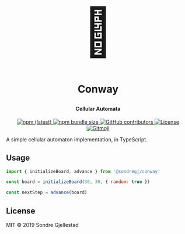 <h1 align="center">
  <span style="font-size: 128px;">🧫</span>

  <br>
  <br>

Conway

</h1>

<h4 align="center">Cellular Automata</h4>

<p align="center">
  <a href="https://npmjs.com/conway">
  	<img alt="npm (latest)" src="https://img.shields.io/npm/v/@sondregj/conway/latest.svg?style=flat-square">
  </a>

  <a href="https://npmjs.com/conway">
    <img alt="npm bundle size" src="https://img.shields.io/bundlephobia/min/@sondregj/conway.svg?style=flat-square">
  </a>

  <a href="https://github.com/sondregj/conway">
    <img alt="GitHub contributors" src="https://img.shields.io/github/contributors/sondregj/conway.svg?style=flat-square">
  </a>

  <a href="https://github.com/sondregj/conway">
    <img alt="License" src="https://img.shields.io/github/license/sondregj/conway.svg?style=flat-square">
  </a>

  <a href="https://github.com/carloscuesta/gitmoji">
  <img alt="Gitmoji" src="https://img.shields.io/badge/gitmoji-%20😜%20😍-FFDD67.svg?style=flat-square">
  </a>
</p>

A simple cellular automaton implementation, in TypeScript.

## Usage

```javascript
import { initializeBoard, advance } from '@sondregj/conway'

const board = initializeBoard(30, 30, { random: true })

const nextStep = advance(board)
```

## License

MIT © 2019 Sondre Gjellestad

